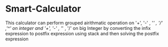 # Smart-Calculator
This calculator can perform grouped airithmatic operation on '+', '-' , '*' , '/' ,'^' on integer and  '+', '-' , '*' , '/' on big Integer by converting the infix expression to postfix expression using stack and then solving the postfix expression
